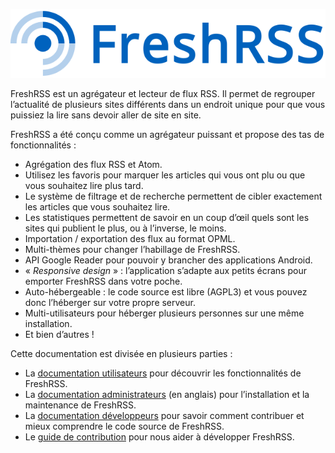 ![Logo de FreshRSS](img/logo_freshrss.png)

FreshRSS est un agrégateur et lecteur de flux RSS. Il permet de regrouper
l’actualité de plusieurs sites différents dans un endroit unique pour que
vous puissiez la lire sans devoir aller de site en site.

FreshRSS a été conçu comme un agrégateur puissant et propose des tas de
fonctionnalités :

* Agrégation des flux RSS et Atom.
* Utilisez les favoris pour marquer les articles qui vous ont plu ou que
  vous souhaitez lire plus tard.
* Le système de filtrage et de recherche permettent de cibler exactement les
  articles que vous souhaitez lire.
* Les statistiques permettent de savoir en un coup d’œil quels sont les
  sites qui publient le plus, ou à l’inverse, le moins.
* Importation / exportation des flux au format OPML.
* Multi-thèmes pour changer l’habillage de FreshRSS.
* API Google Reader pour pouvoir y brancher des applications Android.
* « *Responsive design* » : l’application s’adapte aux petits écrans pour
  emporter FreshRSS dans votre poche.
* Auto-hébergeable : le code source est libre (AGPL3) et vous pouvez donc
  l’héberger sur votre propre serveur.
* Multi-utilisateurs pour héberger plusieurs personnes sur une même
  installation.
* Et bien d’autres !

Cette documentation est divisée en plusieurs parties :

* La [documentation utilisateurs](./users/02_First_steps.md) pour découvrir
  les fonctionnalités de FreshRSS.
* La [documentation administrateurs](../en/admins/01_Index.html) (en
  anglais) pour l’installation et la maintenance de FreshRSS.
* La [documentation développeurs](./developers/01_First_steps.md) pour
  savoir comment contribuer et mieux comprendre le code source de FreshRSS.
* Le [guide de contribution](./contributing.md) pour nous aider à développer
  FreshRSS.
